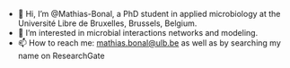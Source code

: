 - 👋 Hi, I’m @Mathias-Bonal, a PhD student in applied microbiology at the Université Libre de Bruxelles, Brussels, Belgium.
- 👀 I’m interested in microbial interactions networks and modeling.
- 📫 How to reach me: mathias.bonal@ulb.be as well as by searching my name on ResearchGate

<!---
Mathias-Bonal/Mathias-Bonal is a ✨ special ✨ repository because its `README.md` (this file) appears on your GitHub profile.
You can click the Preview link to take a look at your changes.
--->
